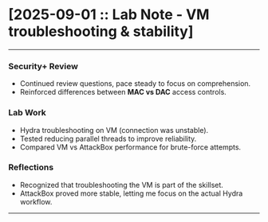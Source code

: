# [2025-09-01 :: Lab Note - VM troubleshooting & stability]

---

### Security+ Review
- Continued review questions, pace steady to focus on comprehension.  
- Reinforced differences between **MAC vs DAC** access controls.  

### Lab Work
- Hydra troubleshooting on VM (connection was unstable).  
- Tested reducing parallel threads to improve reliability.  
- Compared VM vs AttackBox performance for brute-force attempts.  

### Reflections
- Recognized that troubleshooting the VM is part of the skillset.  
- AttackBox proved more stable, letting me focus on the actual Hydra workflow.  

---
